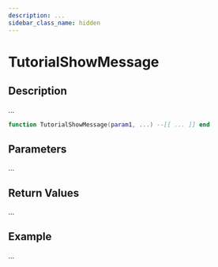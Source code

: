 ```yaml
---
description: ...
sidebar_class_name: hidden
---
```


# TutorialShowMessage

## Description

...

```lua
function TutorialShowMessage(param1, ...) --[[ ... ]] end
```

## Parameters

...

## Return Values

...

## Example

...

